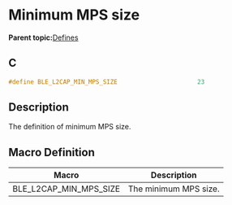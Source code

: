# Minimum MPS size

**Parent topic:**[Defines](GUID-B5CA4E6C-4575-4818-A249-B17B233369D0.md)

## C

```c
#define BLE_L2CAP_MIN_MPS_SIZE                      23
```

## Description

The definition of minimum MPS size.

## Macro Definition

|Macro|Description|
|-----|-----------|
|BLE\_L2CAP\_MIN\_MPS\_SIZE|The minimum MPS size.|

